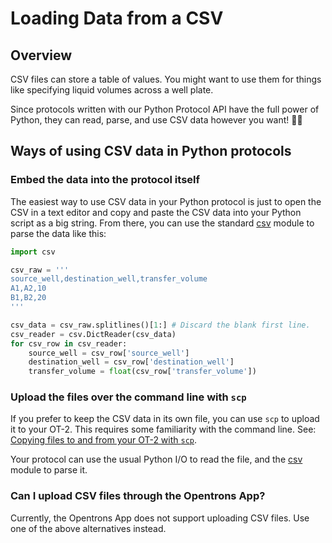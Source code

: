 # Loading Data from a CSV

## Overview
CSV files can store a table of values. You might want to use them for things like specifying liquid volumes across a well plate.

Since protocols written with our Python Protocol API have the full power of Python, they can read, parse, and use CSV data however you want! 👩‍💻

## Ways of using CSV data in Python protocols

### Embed the data into the protocol itself
The easiest way to use CSV data in your Python protocol is just to open the CSV in a text editor and copy and paste the CSV data into your Python script as a big string. From there, you can use the standard [csv](https://docs.python.org/3/library/csv.html) module to parse the data like this:

```python
import csv

csv_raw = '''
source_well,destination_well,transfer_volume
A1,A2,10
B1,B2,20
'''

csv_data = csv_raw.splitlines()[1:] # Discard the blank first line.
csv_reader = csv.DictReader(csv_data) 
for csv_row in csv_reader:
    source_well = csv_row['source_well']
    destination_well = csv_row['destination_well']
    transfer_volume = float(csv_row['transfer_volume'])
```

### Upload the files over the command line with `scp`

If you prefer to keep the CSV data in its own file, you can use `scp`  to upload it to your OT-2. This requires some familiarity with the command line. See: [Copying files to and from your OT-2 with `scp`](scp.md).

Your protocol can use the usual Python I/O to read the file, and the [csv](https://docs.python.org/3/library/csv.html) module to parse it.

### Can I upload CSV files through the Opentrons App?

Currently, the Opentrons App does not support uploading CSV files. Use one of the above alternatives instead.